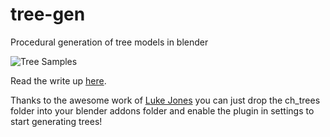 # tree-gen
Procedural generation of tree models in blender

![Tree Samples](http://chewitt.me/Folio/Trees.jpg)

Read the write up [here](http://chewitt.me/Papers/CTH-Dissertation-2017.pdf).

Thanks to the awesome work of [Luke Jones](https://github.com/luketimothyjones) you can just drop the ch_trees folder into your blender addons folder and enable the plugin in settings to start generating trees!
